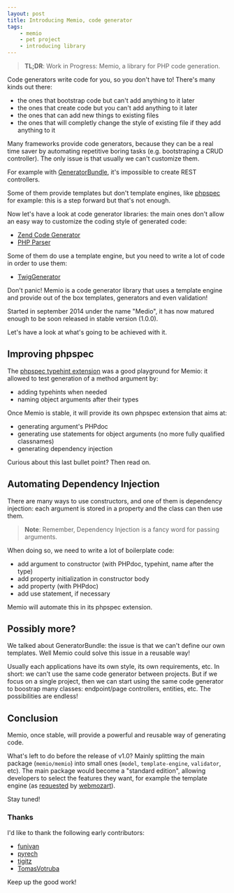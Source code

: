 ```yaml
---
layout: post
title: Introducing Memio, code generator
tags:
    - memio
    - pet project
    - introducing library
---
```


> **TL;DR**: Work in Progress: Memio, a library for PHP code generation.

Code generators write code for you, so you don't have to! There's many kinds out there:

* the ones that bootstrap code but can't add anything to it later
* the ones that create code but you can't add anything to it later
* the ones that can add new things to existing files
* the ones that will completly change the style of existing file if they add anything to it

Many frameworks provide code generators, because they can be a real time saver by
automating repetitive boring tasks (e.g. bootstraping a CRUD controller). The only
issue is that usually we can't customize them.

For example with [GeneratorBundle](https://github.com/sensiolabs/SensioGeneratorBundle),
it's impossible to create REST controllers.

Some of them provide templates but don't template engines, like [phpspec](http://phpspec.net/)
for example: this is a step forward but that's not enough.

Now let's have a look at code generator libraries: the main ones don't allow an easy
way to customize the coding style of generated code:

* [Zend Code Generator](http://framework.zend.com/manual/current/en/modules/zend.code.generator.examples.html)
* [PHP Parser](https://github.com/nikic/PHP-Parser)

Some of them do use a template engine, but you need to write a lot of code in order to use
them:

* [TwigGenerator](https://github.com/cedriclombardot/TwigGenerator)

Don't panic! Memio is a code generator library that uses a template engine and provide
out of the box templates, generators and even validation!

Started in september 2014 under the name "Medio", it has now matured enough to be soon
released in stable version (1.0.0).

Let's have a look at what's going to be achieved with it.

## Improving phpspec

The [phpspec typehint extension](https://github.com/ciaranmcnulty/phpspec-typehintedmethods) was
a good playground for Memio: it allowed to test generation of a method argument by:

* adding typehints when needed
* naming object arguments after their types

Once Memio is stable, it will provide its own phpspec extension that aims at:

* generating argument's PHPdoc
* generating use statements for object arguments (no more fully qualified classnames)
* generating dependency injection

Curious about this last bullet point? Then read on.

## Automating Dependency Injection

There are many ways to use constructors, and one of them is dependency injection:
each argument is stored in a property and the class can then use them.

> **Note**: Remember, Dependency Injection is a fancy word for passing arguments.

When doing so, we need to write a lot of boilerplate code:

* add argument to constructor (with PHPdoc, typehint, name after the type)
* add property initialization in constructor body
* add property (with PHPdoc)
* add use statement, if necessary

Memio will automate this in its phpspec extension.

## Possibly more?

We talked about GeneratorBundle: the issue is that we can't define our own templates.
Well Memio could solve this issue in a reusable way!

Usually each applications have its own style, its own requirements, etc. In short:
we can't use the same code generator between projects. But if we focus on a single
project, then we can start using the same code generator to boostrap many classes:
endpoint/page controllers, entities, etc. The possibilities are endless!

## Conclusion

Memio, once stable, will provide a powerful and reusable way of generating code.

What's left to do before the release of v1.0? Mainly splitting the main package
(`memio/memio`) into small ones (`model`, `template-engine`, `validator`, etc).
The main package would become a "standard edition", allowing developers to select
the features they want, for example the template engine (as [requested](https://github.com/memio/memio/issues/51)
by [webmozart](https://github.com/webmozart)).

Stay tuned!

### Thanks

I'd like to thank the following early contributors:

* [funivan](https://github.com/funivan)
* [pyrech](https://github.com/pyrech)
* [tigitz](https://github.com/tigitz)
* [TomasVotruba](https://github.com/TomasVotruba)

Keep up the good work!
